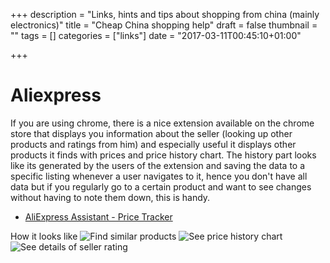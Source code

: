 +++
description = "Links, hints and tips about shopping from china (mainly electronics)"
title = "Cheap China shopping help"
draft = false
thumbnail = ""
tags = []
categories = ["links"]
date = "2017-03-11T00:45:10+01:00"

+++

# Aliexpress
If you are using chrome, there is a nice extension available on the chrome store that displays you information about the seller (looking up other products and ratings from him) and especially useful it displays other products it finds with prices and price history chart. The history part looks like its generated by the users of the extension and saving the data to a specific listing whenever a user navigates to it, hence you don't have all data but if you regularly go to a certain product and want to see changes without having to note them down, this is handy.

* [AliExpress Assistant - Price Tracker](http://www.aliprice.com/go.php?z=JLz4m5gcD0&ext=1)

How it looks like
![Find similar products](aliprice_search.png)
![See price history chart](aliprice_chart.png)
![See details of seller rating](aliprice_seller.png)
